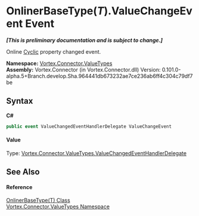 # OnlinerBaseType(*T*).ValueChangeEvent Event
 _**\[This is preliminary documentation and is subject to change.\]**_

Online <a href="P_Vortex_Connector_ValueTypes_OnlinerBaseType_1_Cyclic.md">Cyclic</a> property changed event.

**Namespace:**&nbsp;<a href="N_Vortex_Connector_ValueTypes.md">Vortex.Connector.ValueTypes</a><br />**Assembly:**&nbsp;Vortex.Connector (in Vortex.Connector.dll) Version: 0.101.0-alpha.5+Branch.develop.Sha.964441db673232ae7ce236ab6ff4c304c79df7be

## Syntax

**C#**<br />
``` C#
public event ValueChangedEventHandlerDelegate ValueChangeEvent
```


#### Value
Type: <a href="T_Vortex_Connector_ValueTypes_ValueChangedEventHandlerDelegate.md">Vortex.Connector.ValueTypes.ValueChangedEventHandlerDelegate</a>

## See Also


#### Reference
<a href="T_Vortex_Connector_ValueTypes_OnlinerBaseType_1.md">OnlinerBaseType(T) Class</a><br /><a href="N_Vortex_Connector_ValueTypes.md">Vortex.Connector.ValueTypes Namespace</a><br />